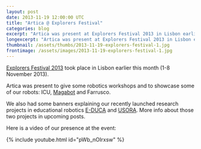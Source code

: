 ```yaml
---
layout: post
date: 2013-11-19 12:00:00 UTC
title: "Artica @ Explorers Festival"
categories: blog
excerpt: "Artica was present at Explorers Festival 2013 in Lisbon earlier this month (1-8 November 2013). We gave some robotics workshops and showcased some of our robots: ICU, Magabot and Farrusco. We also had some banners explaining our on-going research projects in educational robotics E-DUCA and USORA."
longexcerpt: "Artica was present at Explorers Festival 2013 in Lisbon earlier this month (1-8 November 2013). We gave some robotics workshops and showcased some of our robots: ICU, Magabot and Farrusco. We also had some banners explaining our on-going research projects in educational robotics E-DUCA and USORA."
thumbnail: /assets/thumbs/2013-11-19-explorers-festival-1.jpg
frontimage: /assets/images/2013-11-19-explorers-festival-1.jpg
---
```


<a href="http://explorersfestival.com">Explorers Festival 2013</a> took place in Lisbon earlier this month (1-8 November 2013).

Artica was present to give some robotics workshops and to showcase some of our robots: ICU, <a href="http://magabot.cc">Magabot</a> and Farrusco.

We also had some banners explaining our recently launched research projects in educational robotics <a href="http://e-duca.cc">E-DUCA</a> and <a href="http://usora.cc">USORA</a>. More info about those two projects in upcoming posts.

Here is a video of our presence at the event:

{% include youtube.html id="pWb_nOIrxsw" %}

